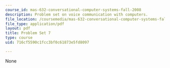 ```yaml
---
course_id: mas-632-conversational-computer-systems-fall-2008
description: Problem set on voice communication with computers.
file_location: /coursemedia/mas-632-conversational-computer-systems-fall-2008/716cf5590c1fcc3bf0c61873e5fd8097_ps7.pdf
file_type: application/pdf
layout: pdf
title: Problem Set 7
type: course
uid: 716cf5590c1fcc3bf0c61873e5fd8097

---
```

None